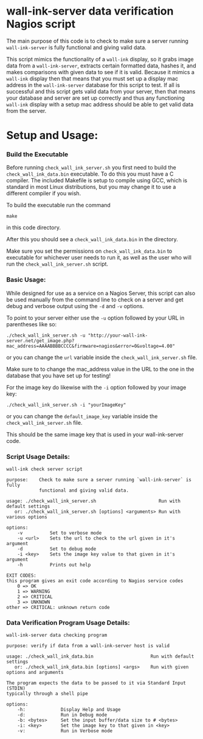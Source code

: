 # wall-ink-server data verification Nagios script
The main purpose of this code is to check to make sure a server running `wall-ink-server` is fully functional and giving valid data.

This script mimics the functionality of a `wall-ink` display, so it grabs image data from a `wall-ink-server`, extracts certain formatted data, hashes it, and makes comparisons with given data to see if it is valid. Because it mimics a `wall-ink` display then that means that you must set up a display mac address in the `wall-ink-server` database for this script to test. If all is successful and this script gets valid data from your server, then that means your database and server are set up correctly and thus any functioning `wall-ink` display with a setup mac address should be able to get valid data from the server. 

# Setup and Usage:

### Build the Executable 
Before running `check_wall_ink_server.sh` you first need to build the `check_wall_ink_data.bin` executable. To do this you must have a C compiler. The included Makefile is setup to compile using GCC, which is standard in most Linux distributions, but you may change it to use a different compiler if you wish.

To build the executable run the command 
```
make
``` 
in this code directory.

After this you should see a `check_wall_ink_data.bin` in the directory.

Make sure you set the permissions on `check_wall_ink_data.bin` to executable for whichever user needs to run it, as well as the user who will run the `check_wall_ink_server.sh` script.

### Basic Usage:

While designed for use as a service on a Nagios Server, this script can also be used manually from the command line to check on a server and get debug and verbose output using the `-d` and `-v` options.

To point to your server either use the `-u` option followed by your URL in parentheses like so:
```
./check_wall_ink_server.sh -u "http://your-wall-ink-server.net/get_image.php?mac_address=AAAABBBBCCCC&firmware=nagios&error=0&voltage=4.00"
```
or you can change the `url` variable inside the `check_wall_ink_server.sh` file. 

Make sure to to change the mac_address value in the URL to the one in the database that you have set up for testing!

For the image key do likewise with the `-i` option followed by your image key:
```
./check_wall_ink_server.sh -i "yourImageKey"
``` 
or you can change the `default_image_key` variable inside the `check_wall_ink_server.sh` file.

This should be the same image key that is used in your wall-ink-server code.

### Script Usage Details:
```
wall-ink check server script

purpose:    Check to make sure a server running `wall-ink-server` is fully 
            functional and giving valid data.

usage: ./check_wall_ink_server.sh                       Run with default settings
   or: ./check_wall_ink_server.sh [options] <arguments> Run with various options

options:
    -v          Set to verbose mode
    -u <url>    Sets the url to check to the url given in it's argument
    -d          Set to debug mode
    -i <key>    Sets the image key value to that given in it's argument
    -h          Prints out help

EXIT CODES:
this program gives an exit code according to Nagios service codes
    0 => OK
    1 => WARNING
    2 => CRITICAL
    3 => UNKNOWN
other => CRITICAL: unknown return code
```

### Data Verification Program Usage Details:
```
wall-ink-server data checking program

purpose: verify if data from a wall-ink-server host is valid

usage: ./check_wall_ink_data.bin                     Run with default settings
   or: ./check_wall_ink_data.bin [options] <args>    Run with given options and arguments

The program expects the data to be passed to it via Standard Input (STDIN) 
typically through a shell pipe

options:
    -h:             Display Help and Usage
    -d:             Run in Debug mode
    -b: <bytes>     Set the input buffer/data size to # <bytes>
    -i: <key>       Set the image key to that given in <key>
    -v:             Run in Verbose mode
```

